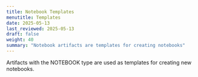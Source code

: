 ```yaml
---
title: Notebook Templates
menutitle: Templates
date: 2025-05-13
last_reviewed: 2025-05-13
draft: false
weight: 40
summary: "Notebook artifacts are templates for creating notebooks"
---
```


Artifacts with the NOTEBOOK type are used as templates for creating new
notebooks.
